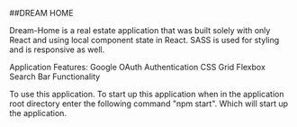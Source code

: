 ##DREAM HOME

Dream-Home is a real estate application that was built solely with only React and using local component state in React. SASS is used for styling and is responsive as well.

Application Features: 
Google OAuth Authentication
CSS Grid
Flexbox
Search Bar Functionality

To use this application. To start up this application when in the application root directory enter the following command "npm start". Which will start up the application.

